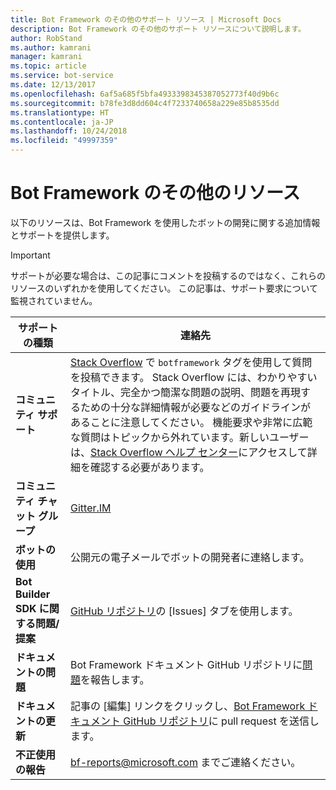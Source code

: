 ```yaml
---
title: Bot Framework のその他のサポート リソース | Microsoft Docs
description: Bot Framework のその他のサポート リソースについて説明します。
author: RobStand
ms.author: kamrani
manager: kamrani
ms.topic: article
ms.service: bot-service
ms.date: 12/13/2017
ms.openlocfilehash: 6af5a685f5bfa4933398345387052773f40d9b6c
ms.sourcegitcommit: b78fe3d8dd604c4f7233740658a229e85b8535dd
ms.translationtype: HT
ms.contentlocale: ja-JP
ms.lasthandoff: 10/24/2018
ms.locfileid: "49997359"
---
```

# <a name="bot-framework-additional-resources"></a>Bot Framework のその他のリソース

以下のリソースは、Bot Framework を使用したボットの開発に関する追加情報とサポートを提供します。

> [!IMPORTANT]
> サポートが必要な場合は、この記事にコメントを投稿するのではなく、これらのリソースのいずれかを使用してください。 この記事は、サポート要求について監視されていません。

|            <strong>サポートの種類</strong>            |                                                                                                                                                                                                                                     <strong>連絡先</strong>                                                                                                                                                                                                                                      |
|-----------------------------------------------------|---------------------------------------------------------------------------------------------------------------------------------------------------------------------------------------------------------------------------------------------------------------------------------------------------------------------------------------------------------------------------------------------------------------------------------------------------------------------------------------------------|
|         <strong>コミュニティ サポート</strong>          | [Stack Overflow](https://stackoverflow.com/questions/tagged/botframework) で `botframework` タグを使用して質問を投稿できます。 Stack Overflow には、わかりやすいタイトル、完全かつ簡潔な問題の説明、問題を再現するための十分な詳細情報が必要などのガイドラインがあることに注意してください。 機能要求や非常に広範な質問はトピックから外れています。新しいユーザーは、[Stack Overflow ヘルプ センター](https://stackoverflow.com/help/how-to-ask)にアクセスして詳細を確認する必要があります。 |
|        <strong>コミュニティ チャット グループ</strong>        |                                                                                                                                                                                                                        [Gitter.IM](https://gitter.im/Microsoft/BotBuilder)                                                                                                                                                                                                                        |
|            <strong>ボットの使用</strong>             |                                                                                                                                                                                                                    公開元の電子メールでボットの開発者に連絡します。                                                                                                                                                                                                                     |
| <strong>Bot Builder SDK に関する問題/提案</strong> |                                                                                                                                                                                           <a href="https://github.com/Microsoft/BotBuilder-v3/" target="_blank">GitHub リポジトリ</a>の [Issues] タブを使用します。                                                                                                                                                                                            |
|        <strong>ドキュメントの問題</strong>        |                                                                                                                                                                     Bot Framework ドキュメント GitHub リポジトリに<a href="https://github.com/MicrosoftDocs/bot-framework-docs/issues" target="_blank">問題</a>を報告します。                                                                                                                                                                      |
|       <strong>ドキュメントの更新</strong>        |                                                                                                                                                   記事の [編集] リンクをクリックし、<a href="https://github.com/MicrosoftDocs/bot-framework-docs" target="_blank">Bot Framework ドキュメント GitHub リポジトリ</a>に pull request を送信します。                                                                                                                                                   |
|          <strong>不正使用の報告</strong>           |                                                                                                                                                                                                            [bf-reports@microsoft.com](mailto://bf-reports@microsoft.com) までご連絡ください。                                                                                                                                                                                                            |

